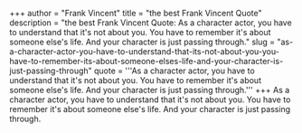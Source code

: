 +++
author = "Frank Vincent"
title = "the best Frank Vincent Quote"
description = "the best Frank Vincent Quote: As a character actor, you have to understand that it's not about you. You have to remember it's about someone else's life. And your character is just passing through."
slug = "as-a-character-actor-you-have-to-understand-that-its-not-about-you-you-have-to-remember-its-about-someone-elses-life-and-your-character-is-just-passing-through"
quote = '''As a character actor, you have to understand that it's not about you. You have to remember it's about someone else's life. And your character is just passing through.'''
+++
As a character actor, you have to understand that it's not about you. You have to remember it's about someone else's life. And your character is just passing through.

